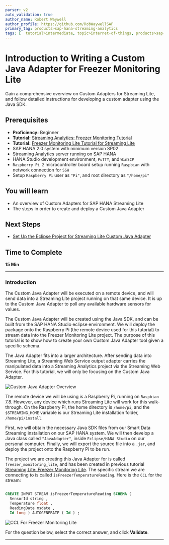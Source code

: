 ```yaml
---
parser: v2
auto_validation: true
author_name: Robert Waywell
author_profile: https://github.com/RobWaywellSAP
primary_tag: products>sap-hana-streaming-analytics
tags: [  tutorial>intermediate, topic>internet-of-things, products>sap-hana-streaming-analytics, products>sap-hana\,-express-edition ]
---
```


# Introduction to Writing a Custom Java Adapter for Freezer Monitoring Lite
<!-- description --> Gain a comprehensive overview on Custom Adapters for Streaming Lite, and follow detailed instructions for developing a custom adapter using the Java SDK.

## Prerequisites  
 - **Proficiency:** Beginner
 - **Tutorial:** [Streaming Analytics: Freezer Monitoring Tutorial](https://developers.sap.com/group.sds-hxe-get-started.html)
 - **Tutorial:** [Freezer Monitoring Lite Tutorial for Streaming Lite](https://developers.sap.com/tutorials/hsa-streaming-lite-freezer-monitoring-part1.html)
 - SAP HANA 2.0 system with minimum version SP02
 - Streaming Analytics server running on SAP HANA
 - HANA Studio development environment, `PuTTY`, and `WinSCP`
 - `Raspberry Pi 2` microcontroller board setup running `Raspbian` with network connection for `SSH`
 - Setup `Raspberry Pi` user as `"Pi"`, and root directory as `"/home/pi"`

## You will learn  
- An overview of Custom Adapters for SAP HANA Streaming Lite
- The steps in order to create and deploy a Custom Java Adapter

## Next Steps
- [Set Up the Eclipse Project for Streaming Lite Custom Java Adapter](https://developers.sap.com/tutorials/hsa-lite-custom-java-adapter-part2.html)
## Time to Complete
**15 Min**

---

### Introduction

The Custom Java Adapter will be executed on a remote device, and will send data into a Streaming Lite project running on that same device. It is up to the Custom Java Adapter to poll any available hardware sensors for values.

The Custom Java Adapter will be created using the Java SDK, and can be built from the SAP HANA Studio eclipse environment. We will deploy the package onto the Raspberry Pi (the remote device used for this tutorial) to stream data into the Freezer Monitoring Lite project. The purpose of this tutorial is to show how to create your own Custom Java Adapter tool given a specific schema.

The Java Adapter fits into a larger architecture. After sending data into Streaming Lite, a Streaming Web Service output adapter carries the manipulated data into a Streaming Analytics project via the Streaming Web Service. For this tutorial, we will only be focusing on the Custom Java Adapter.

![Custom Java Adapter Overview](customJavaAdapterOverview.png)

The remote device we will be using is a Raspberry Pi, running on `Raspbian` 7.8. However, any device which runs Streaming Lite will work for this walk-through. On the Raspberry Pi, the home directory is `/home/pi`, and the `$STREAMING_HOME` variable is our Streaming Lite installation folder, `/home/pi/install`.

First, we will obtain the necessary Java SDK files from our Smart Data Streaming installation on our SAP HANA system. We will then develop a Java class called `"JavaAdapter"`, inside `Eclipse/HANA Studio` on our personal computer. Finally, we will export the source file into a `.jar`, and deploy the project onto the Raspberry Pi to be run.

The project we are creating this Java Adapter for is called `freezer_monitoring_lite`, and has been created in previous tutorial [Streaming Lite: Freezer Monitoring Lite]((https://developers.sap.com/tutorials/hsa-streaming-lite-freezer-monitoring-part1.html)). The specific stream we are connecting to is called `isFreezerTemperatureReading`. Here is the `CCL` for the stream:

```SQL

CREATE INPUT STREAM isFreezerTemperatureReading SCHEMA (
  SensorId string ,
  Temperature float ,
  ReadingDate msdate ,
  Id long ) AUTOGENERATE ( Id ) ;
```

![CCL For Freezer Monitoring Lite](CCLForFreezerMonitoringLite.png)

For the question below, select the correct answer, and click **Validate**.

---

